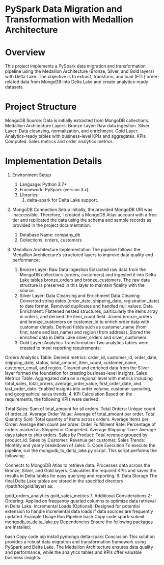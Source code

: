 # PySpark Data Migration and Transformation with Medallion Architecture


# Overview
This project implements a PySpark data migration and transformation pipeline using the Medallion Architecture (Bronze, Silver, and Gold layers) with Delta Lake. The objective is to extract, transform, and load (ETL) order-related data from MongoDB into Delta Lake and create analytics-ready datasets.

# Project Structure
MongoDB Source: Data is initially extracted from MongoDB collections.
Medallion Architecture Layers:
Bronze Layer: Raw data ingestion.
Silver Layer: Data cleansing, normalization, and enrichment.
Gold Layer: Analytics-ready tables with business-level KPIs and aggregates.
KPIs Computed: Sales metrics and order analytics metrics.

# Implementation Details
1. Environment Setup
  	1. Language: Python 3.7+
  	2. Framework: PySpark (version 3.x)
   3. Libraries:
      1.	delta-spark for Delta Lake support.
2. MongoDB Connection Setup
Initially, the provided MongoDB URI was inaccessible. Therefore, I created a MongoDB Atlas account with a free tier and replicated the data using the schema and sample records as provided in the project documentation.
	1.	Database Name: company_db
	2.	Collections: orders, customers
4. Medallion Architecture Implementation
The pipeline follows the Medallion Architecture’s structured layers to improve data quality and performance:

	1.	Bronze Layer: Raw Data Ingestion
			Extracted raw data from the MongoDB collections (orders, customers) and ingested it into Delta Lake tables bronze_orders and bronze_customers.
			The raw data structure is preserved in this layer to maintain fidelity with the source.
	2.	Silver Layer: Data Cleansing and Enrichment
		Data Cleaning:
			Converted string dates (order_date, shipping_date, registration_date) to date format.
			Removed duplicates and handled null values.
	Data Enrichment:
			Flattened nested structures, particularly the items array in orders, and derived the item_count field.
			Joined bronze_orders and bronze_customers on customer_id to enrich order data with customer details.
			Derived fields such as customer_name (from first_name and last_name) and region (from address).
			Stored the enriched data in Delta Lake silver_orders and silver_customers.
    3.	Gold Layer: Analytics Transformation
			Two analytics tables were created to meet reporting requirements:

Orders Analytics Table:
Derived metrics: order_id, customer_id, order_date, shipping_date, status, total_amount, item_count, customer_name, customer_email, and region.
Cleaned and enriched data from the Silver layer formed the foundation for creating business-level insights.
Sales Metrics Table:
Aggregated data on a regional level with metrics including total_sales, total_orders, average_order_value, first_order_date, and last_order_date.
Enabled insights into order volume, customer spending, and geographical sales trends.
4. KPI Calculation
Based on the requirements, the following KPIs were derived:

Total Sales: Sum of total_amount for all orders.
Total Orders: Unique count of order_id.
Average Order Value: Average of total_amount per order.
Total Quantity Sold: Total quantity of items across orders.
Average Items per Order: Average item count per order.
Order Fulfillment Rate: Percentage of orders marked as Shipped or Completed.
Average Shipping Time: Average days taken to ship orders.
Sales by Product: Total revenue grouped by product_id.
Sales by Customer: Revenue per customer.
Sales Trends: Monthly and yearly breakdown of sales.
5. Code Execution
To execute the pipeline, run the mongodb_to_delta_lake.py script. This script performs the following:

Connects to MongoDB Atlas to retrieve data.
Processes data across the Bronze, Silver, and Gold layers.
Calculates the required KPIs and saves the results in Delta tables for easy querying and reporting.
6. Data Storage
The final Delta Lake tables are stored in the specified directory (/path/to/gold/layer) as:

gold_orders_analytics
gold_sales_metrics
7. Additional Considerations
Z-Ordering: Applied on frequently queried columns to optimize data retrieval in Delta Lake.
Incremental Loads (Optional): Designed for potential extension to handle incremental data loads if data sources are frequently updated.
Example Usage
Run Pipeline
bash
Copy code
spark-submit mongodb_to_delta_lake.py
Dependencies
Ensure the following packages are installed:

bash
Copy code
pip install pymongo delta-spark
Conclusion
This solution provides a robust data migration and transformation framework using PySpark and Delta Lake. The Medallion Architecture ensures data quality and performance, while the analytics tables and KPIs offer valuable business insights.
